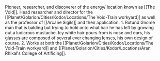 Pioneer, researcher, and discoverer of the energy/ location known as [[The Void]]. Head researcher and director for the [[Planet/Golarion/Cities/Kodor/Locations/The Void-Train workyard]] as well as the professor of [[Arcane Sigils]] and their application. 
	1. Rotund Gnome man that is balding but trying to hold onto what hair he has left by growing out a ludicrous mustache. Icy white hair pours from is nose and ears, his glasses are composed of several ever changing lenses, his own design of course.
	2. Works at both the [[Planet/Golarion/Cities/Kodor/Locations/The Void-Train workyard]] and [[Planet/Golarion/Cities/Kodor/Locations/Aran Rhikal's College of Artificing]].